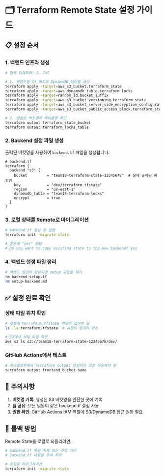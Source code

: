 # 🗂️ Terraform Remote State 설정 가이드

## 📋 설정 순서

### 1. 백엔드 인프라 생성
```bash
# 현재 디렉토리: 2. IaC

# 1. 백엔드용 S3 버킷과 DynamoDB 테이블 생성
terraform apply -target=aws_s3_bucket.terraform_state
terraform apply -target=aws_dynamodb_table.terraform_locks
terraform apply -target=random_id.bucket_suffix
terraform apply -target=aws_s3_bucket_versioning.terraform_state
terraform apply -target=aws_s3_bucket_server_side_encryption_configuration.terraform_state
terraform apply -target=aws_s3_bucket_public_access_block.terraform_state

# 2. 생성된 버킷명과 테이블명 확인
terraform output terraform_state_bucket
terraform output terraform_locks_table
```

### 2. Backend 설정 파일 생성
출력된 버킷명을 사용하여 `backend.tf` 파일을 생성합니다:

```hcl
# backend.tf
terraform {
  backend "s3" {
    bucket         = "team18-terraform-state-12345678"  # 실제 출력된 버킷명
    key            = "dev/terraform.tfstate"
    region         = "us-east-1"
    dynamodb_table = "team18-terraform-locks"
    encrypt        = true
  }
}
```

### 3. 로컬 상태를 Remote로 마이그레이션
```bash
# backend.tf 생성 후 실행
terraform init -migrate-state

# 질문에 "yes" 응답
# Do you want to copy existing state to the new backend? yes
```

### 4. 백엔드 설정 파일 정리
```bash
# 백엔드 설정이 완료되면 setup 파일들 제거
rm backend-setup.tf
rm setup-backend.md
```

## ✅ 설정 완료 확인

### 상태 파일 위치 확인
```bash
# 로컬에 terraform.tfstate 파일이 없어야 함
ls -la terraform.tfstate  # 파일이 없어야 정상

# S3에서 상태 파일 확인
aws s3 ls s3://team18-terraform-state-12345678/dev/
```

### GitHub Actions에서 테스트
```bash
# 워크플로우에서 terraform output 명령어가 정상 작동해야 함
terraform output frontend_bucket_name
```

## 🚨 주의사항

1. **버킷명 기록**: 생성된 S3 버킷명을 안전한 곳에 기록
2. **팀 공유**: 모든 팀원이 같은 backend.tf 설정 사용
3. **권한 확인**: GitHub Actions IAM 역할에 S3/DynamoDB 접근 권한 필요

## 🔄 롤백 방법

Remote State를 로컬로 되돌리려면:
```bash
# backend.tf 파일 삭제 또는 주석 처리
# backend.tf 내용을 주석 처리

# 로컬로 마이그레이션
terraform init -migrate-state
```